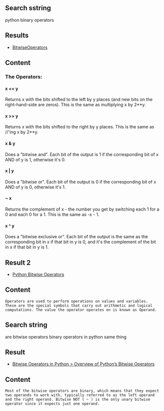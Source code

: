 ## Search sstring
python binary operators

## Results
- [BitwiseOperators](https://wiki.python.org/moin/BitwiseOperators)

## Content

### The Operators:


#### x << y
Returns x with the bits shifted to the left by y places (and new bits on the right-hand-side are zeros). This is the same as multiplying x by 2**y.
#### x >> y
Returns x with the bits shifted to the right by y places. This is the same as //'ing x by 2**y.
#### x & y
Does a "bitwise and". Each bit of the output is 1 if the corresponding bit of x AND of y is 1, otherwise it's 0.
#### x | y
Does a "bitwise or". Each bit of the output is 0 if the corresponding bit of x AND of y is 0, otherwise it's 1.
#### ~ x
Returns the complement of x - the number you get by switching each 1 for a 0 and each 0 for a 1. This is the same as -x - 1.
#### x ^ y
Does a "bitwise exclusive or". Each bit of the output is the same as the corresponding bit in x if that bit in y is 0, and it's the complement of the bit in x if that bit in y is 1.

## Result 2
- [Python Bitwise Operators](https://www.geeksforgeeks.org/python-bitwise-operators/)

## Content

```
Operators are used to perform operations on values and variables. These are the special symbols that carry out arithmetic and logical computations. The value the operator operates on is known as Operand. 
```

## Search string
are bitwise operators binary operators in python same thing

## Result
- [Bitwise Operators in Python > Overview of Python’s Bitwise Operators](https://realpython.com/python-bitwise-operators/#:~:text=Most%20of%20the%20bitwise%20operators,it%20expects%20just%20one%20operand.)

## Content

```
Most of the bitwise operators are binary, which means that they expect two operands to work with, typically referred to as the left operand and the right operand. Bitwise NOT ( ~ ) is the only unary bitwise operator since it expects just one operand.
```

